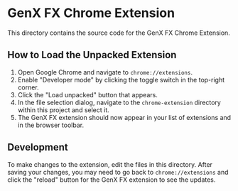 # GenX FX Chrome Extension

This directory contains the source code for the GenX FX Chrome Extension.

## How to Load the Unpacked Extension

1.  Open Google Chrome and navigate to `chrome://extensions`.
2.  Enable "Developer mode" by clicking the toggle switch in the top-right corner.
3.  Click the "Load unpacked" button that appears.
4.  In the file selection dialog, navigate to the `chrome-extension` directory within this project and select it.
5.  The GenX FX extension should now appear in your list of extensions and in the browser toolbar.

## Development

To make changes to the extension, edit the files in this directory. After saving your changes, you may need to go back to `chrome://extensions` and click the "reload" button for the GenX FX extension to see the updates.